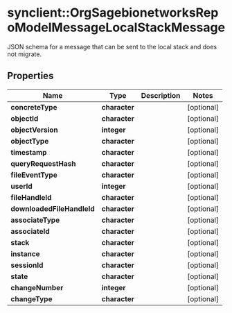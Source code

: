 # synclient::OrgSagebionetworksRepoModelMessageLocalStackMessage

JSON schema for a message that can be sent to the local stack and does not migrate.

## Properties
Name | Type | Description | Notes
------------ | ------------- | ------------- | -------------
**concreteType** | **character** |  | [optional] 
**objectId** | **character** |  | [optional] 
**objectVersion** | **integer** |  | [optional] 
**objectType** | **character** |  | [optional] 
**timestamp** | **character** |  | [optional] 
**queryRequestHash** | **character** |  | [optional] 
**fileEventType** | **character** |  | [optional] 
**userId** | **integer** |  | [optional] 
**fileHandleId** | **character** |  | [optional] 
**downloadedFileHandleId** | **character** |  | [optional] 
**associateType** | **character** |  | [optional] 
**associateId** | **character** |  | [optional] 
**stack** | **character** |  | [optional] 
**instance** | **character** |  | [optional] 
**sessionId** | **character** |  | [optional] 
**state** | **character** |  | [optional] 
**changeNumber** | **integer** |  | [optional] 
**changeType** | **character** |  | [optional] 


